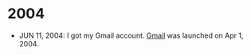 # 2004
	
- JUN 11, 2004: I got my Gmail account. [Gmail](https://en.wikipedia.org/wiki/Gmail) was launched on Apr 1, 2004.
